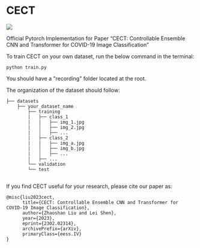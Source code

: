 # CECT
<a href='https://arxiv.org/abs/2302.02314'><img src='https://img.shields.io/badge/ArXiv-2302.02314-red' /></a> 

Official Pytorch Implementation for Paper “CECT: Controllable Ensemble CNN and Transformer for COVID-19 Image Classification”

To train CECT on your own dataset, run the below command in the terminal:
```
python train.py
```

You should have a "recording" folder located at the root.

The organization of the dataset should follow:
```
├── datasets
    ├── your_dataset_name
        ├── training
        |   ├── class_1
        |   |   ├── img_1.jpg
        |   │   ├── img_2.jpg
        |   │   ├── ...
        |   ├── class_2
        |   |   ├── img_a.jpg
        |   │   ├── img_b.jpg
        |   │   ├── ...
        |   ├── ...
        └── validation
        └── test
```

##
If you find CECT useful for your research, please cite our paper as:
```
@misc{liu2023cect,
      title={CECT: Controllable Ensemble CNN and Transformer for COVID-19 Image Classification}, 
      author={Zhaoshan Liu and Lei Shen},
      year={2023},
      eprint={2302.02314},
      archivePrefix={arXiv},
      primaryClass={eess.IV}
}
```
